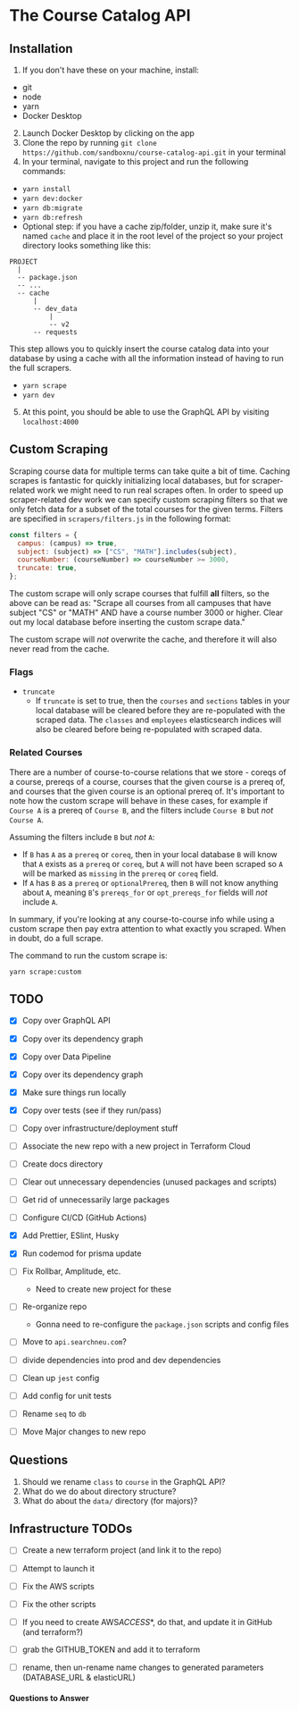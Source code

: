 # The Course Catalog API

## Installation

1. If you don't have these on your machine, install:

- git
- node
- yarn
- Docker Desktop

2. Launch Docker Desktop by clicking on the app
3. Clone the repo by running `git clone https://github.com/sandboxnu/course-catalog-api.git` in your terminal
4. In your terminal, navigate to this project and run the following commands:

- `yarn install`
- `yarn dev:docker`
- `yarn db:migrate`
- `yarn db:refresh`
- Optional step: if you have a cache zip/folder, unzip it, make sure it's named `cache` and place it in the root level of the project so your project directory looks something like this:

```
PROJECT
  |
  -- package.json
  -- ...
  -- cache
      |
      -- dev_data
          |
          -- v2
      -- requests
```

This step allows you to quickly insert the course catalog data into your database by using a cache with all the information instead of having to run the full scrapers.

- `yarn scrape`
- `yarn dev`

5. At this point, you should be able to use the GraphQL API by visiting `localhost:4000`

## Custom Scraping

Scraping course data for multiple terms can take quite a bit of time. Caching scrapes is fantastic for quickly initializing local databases, but for scraper-related work we might need to run real scrapes often. In order to speed up scraper-related dev work we can specify custom scraping filters so that we only fetch data for a subset of the total courses for the given terms. Filters are specified in `scrapers/filters.js` in the following format:

```js
const filters = {
  campus: (campus) => true,
  subject: (subject) => ["CS", "MATH"].includes(subject),
  courseNumber: (courseNumber) => courseNumber >= 3000,
  truncate: true,
};
```

The custom scrape will only scrape courses that fulfill **all** filters, so the above can be read as: "Scrape all courses from all campuses that have subject "CS" or "MATH" AND have a course number 3000 or higher. Clear out my local database before inserting the custom scrape data."

The custom scrape will _not_ overwrite the cache, and therefore it will also never read from the cache.

### Flags

- `truncate`
  - If `truncate` is set to true, then the `courses` and `sections` tables in your local database will be cleared before they are re-populated with the scraped data. The `classes` and `employees` elasticsearch indices will also be cleared before being re-populated with scraped data.

### Related Courses

There are a number of course-to-course relations that we store - coreqs of a course, prereqs of a course, courses that the given course is a prereq of, and courses that the given course is an optional prereq of. It's important to note how the custom scrape will behave in these cases, for example if `Course A` is a prereq of `Course B`, and the filters include `Course B` but _not_ `Course A`.

Assuming the filters include `B` but _not_ `A`:

- If `B` has `A` as a `prereq` or `coreq`, then in your local database `B` will know that `A` exists as a `prereq` or `coreq`, but `A` will not have been scraped so `A` will be marked as `missing` in the `prereq` or `coreq` field.
- If `A` has `B` as a `prereq` or `optionalPrereq`, then `B` will not know anything about `A`, meaning `B`'s `prereqs_for` or `opt_prereqs_for` fields will _not_ include `A`.

In summary, if you're looking at any course-to-course info while using a custom scrape then pay extra attention to what exactly you scraped. When in doubt, do a full scrape.

The command to run the custom scrape is:

`yarn scrape:custom`

## TODO

- [x] Copy over GraphQL API
- [x] Copy over its dependency graph
- [x] Copy over Data Pipeline
- [x] Copy over its dependency graph
- [x] Make sure things run locally
- [x] Copy over tests (see if they run/pass)
- [ ] Copy over infrastructure/deployment stuff
- [ ] Associate the new repo with a new project in Terraform Cloud
- [ ] Create docs directory

- [ ] Clear out unnecessary dependencies (unused packages and scripts)
- [ ] Get rid of unnecessarily large packages
- [ ] Configure CI/CD (GitHub Actions)
- [x] Add Prettier, ESlint, Husky
- [x] Run codemod for prisma update
- [ ] Fix Rollbar, Amplitude, etc.
  - Need to create new project for these
- [ ] Re-organize repo

  - Gonna need to re-configure the `package.json` scripts and config files

- [ ] Move to `api.searchneu.com`?
- [ ] divide dependencies into prod and dev dependencies

- [ ] Clean up `jest` config
- [ ] Add config for unit tests
- [ ] Rename `seq` to `db`
- [ ] Move Major changes to new repo

## Questions

1. Should we rename `class` to `course` in the GraphQL API?
2. What do we do about directory structure?
3. What do about the `data/` directory (for majors)?

## Infrastructure TODOs

- [ ] Create a new terraform project (and link it to the repo)
- [ ] Attempt to launch it
- [ ] Fix the AWS scripts
- [ ] Fix the other scripts

- [ ] If you need to create AWS*ACCESS*\*, do that, and update it in GitHub (and terraform?)
- [ ] grab the GITHUB_TOKEN and add it to terraform
- [ ] rename, then un-rename name changes to generated parameters (DATABASE_URL & elasticURL)

#### Questions to Answer
